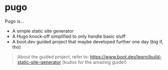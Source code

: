 # pugo
Pugo is...
- A simple static site generator
- A Hugo knock-off simplified to only handle basic stuff
- A boot.dev guided project that maybe developed further one day (big if, tho)

> About the guided project, refer to: https://www.boot.dev/learn/build-static-site-generator (kudos for the amazing guide!)
